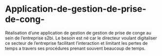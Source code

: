 # Application-de-gestion-de-prise-de-cong-
Réalisation d’une application de gestion de gestion de prise de conge au sein de l’entreprise s2bi. Le besoin est né car le directeur voulant digitaliser ce secteur de l’entreprise facilitant l’interaction et limitant les pertes de temps a travers ses procédures prenant souvent beaucoup de temps.
